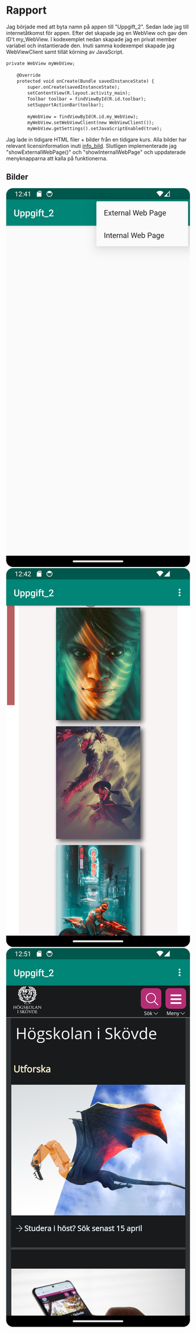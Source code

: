 
# Rapport
Jag började med att byta namn på appen till "Uppgift_2". Sedan lade jag till internetåtkomst för appen. Efter det skapade jag en WebView och gav den ID't my_WebView.
I kodexemplet nedan skapade jag en privat member variabel och instantierade den. Inuti samma kodexempel skapade jag WebViewClient samt tillät körning av JavaScript.
```
private WebView myWebView;

    @Override
    protected void onCreate(Bundle savedInstanceState) {
        super.onCreate(savedInstanceState);
        setContentView(R.layout.activity_main);
        Toolbar toolbar = findViewById(R.id.toolbar);
        setSupportActionBar(toolbar);

        myWebView = findViewById(R.id.my_WebView);
        myWebView.setWebViewClient(new WebViewClient());
        myWebView.getSettings().setJavaScriptEnabled(true);
```
Jag lade in tidigare HTML filer + bilder från en tidigare kurs. Alla bilder har relevant licensinformation inuti [info_bild](app/src/main/assets/info_bild).
Slutligen implementerade jag "showExternalWebPage()" och "showInternalWebPage" och uppdaterade menyknapparna att kalla på funktionerna.

## Bilder
![Screenshot_20240412_143738.png](Screenshot_20240412_143738.png)
![screenshot_internal_webpage.png](screenshot_internal_webpage.png)
![screenshot_external_webpage.png](screenshot_external_webpage.png)
